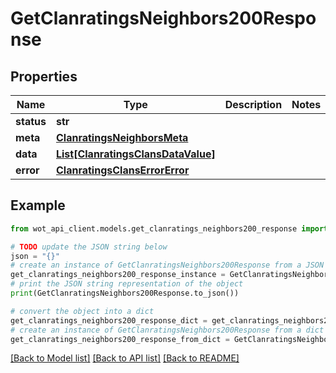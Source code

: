 # GetClanratingsNeighbors200Response


## Properties

Name | Type | Description | Notes
------------ | ------------- | ------------- | -------------
**status** | **str** |  | 
**meta** | [**ClanratingsNeighborsMeta**](ClanratingsNeighborsMeta.md) |  | 
**data** | [**List[ClanratingsClansDataValue]**](ClanratingsClansDataValue.md) |  | 
**error** | [**ClanratingsClansErrorError**](ClanratingsClansErrorError.md) |  | 

## Example

```python
from wot_api_client.models.get_clanratings_neighbors200_response import GetClanratingsNeighbors200Response

# TODO update the JSON string below
json = "{}"
# create an instance of GetClanratingsNeighbors200Response from a JSON string
get_clanratings_neighbors200_response_instance = GetClanratingsNeighbors200Response.from_json(json)
# print the JSON string representation of the object
print(GetClanratingsNeighbors200Response.to_json())

# convert the object into a dict
get_clanratings_neighbors200_response_dict = get_clanratings_neighbors200_response_instance.to_dict()
# create an instance of GetClanratingsNeighbors200Response from a dict
get_clanratings_neighbors200_response_from_dict = GetClanratingsNeighbors200Response.from_dict(get_clanratings_neighbors200_response_dict)
```
[[Back to Model list]](../README.md#documentation-for-models) [[Back to API list]](../README.md#documentation-for-api-endpoints) [[Back to README]](../README.md)


